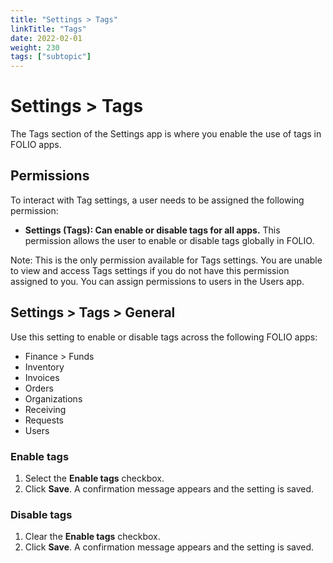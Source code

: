 ```yaml
---
title: "Settings > Tags"
linkTitle: "Tags"
date: 2022-02-01
weight: 230
tags: ["subtopic"]   
---
```


# Settings > Tags

The Tags section of the Settings app is where you enable the use of tags in FOLIO apps.

## Permissions

To interact with Tag settings, a user needs to be assigned the following permission:

* **Settings (Tags): Can enable or disable tags for all apps.** This permission allows the user to enable or disable tags globally in FOLIO.

Note: This is the only permission available for Tags settings. You are unable to view and access Tags settings if you do not have this permission assigned to you. You can assign permissions to users in the Users app.

## Settings > Tags > General

Use this setting to enable or disable tags across the following FOLIO apps:

* Finance > Funds
* Inventory
* Invoices
* Orders
* Organizations
* Receiving
* Requests
* Users

### Enable tags

1. Select the **Enable tags** checkbox.
2. Click **Save**. A confirmation message appears and the setting is saved.

### Disable tags

1. Clear the **Enable tags** checkbox.
2. Click **Save**. A confirmation message appears and the setting is saved.
